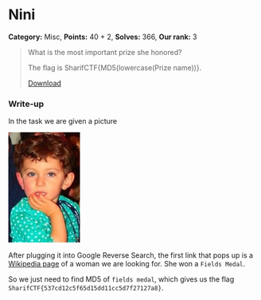 Nini
===
**Category:** Misc, **Points:** 40 + 2, **Solves:** 366, **Our rank:** 3

> What is the most important prize she honored?
>
> The flag is SharifCTF{MD5(lowercase(Prize name))}.
>
> [Download](Nini.jpg)

### Write-up

In the task we are given a picture

![](Nini.jpg)

After plugging it into Google Reverse Search, the first link that pops up is a [Wikipedia page](https://en.wikipedia.org/wiki/Maryam_Mirzakhani) of a woman we are looking for. She won a `Fields Medal`.

So we just need to find MD5 of `fields medal`, which gives us the flag `SharifCTF{537cd12c5f65d15dd11cc5d7f27127a8}`. 
